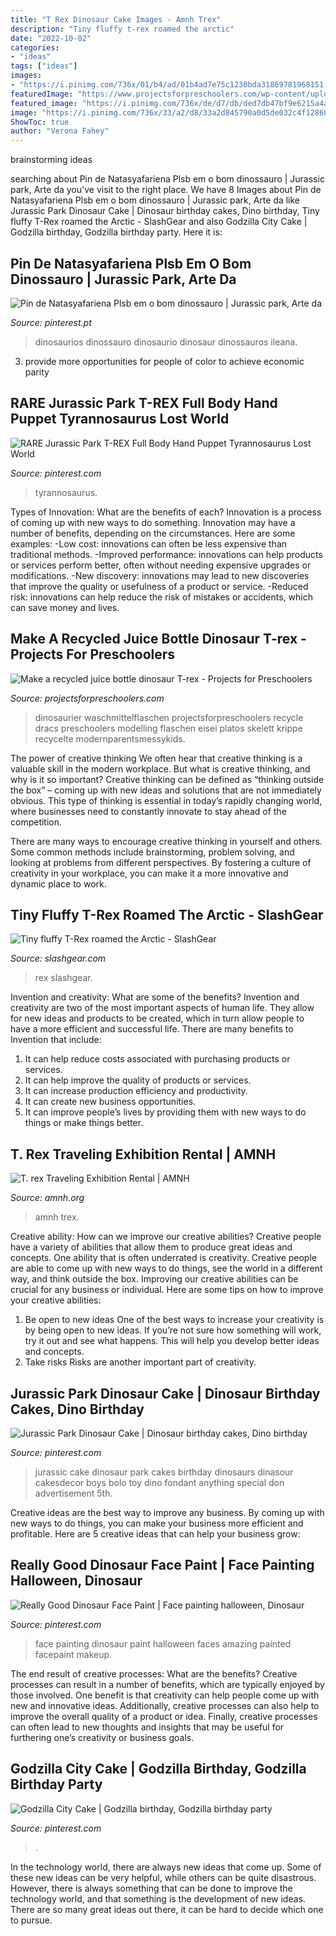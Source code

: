 ```yaml
---
title: "T Rex Dinosaur Cake Images - Amnh Trex"
description: "Tiny fluffy t-rex roamed the arctic"
date: "2022-10-02"
categories:
- "ideas"
tags: ["ideas"]
images:
- "https://i.pinimg.com/736x/01/b4/ad/01b4ad7e75c1230bda31869781968151.jpg"
featuredImage: "https://www.projectsforpreschoolers.com/wp-content/uploads/2011/08/juice-bottle-dinosaur-trex.jpg"
featured_image: "https://i.pinimg.com/736x/de/d7/db/ded7db47bf9e6215a4ae1f4066e69a25--scary-makeup-painted-faces.jpg"
image: "https://i.pinimg.com/736x/33/a2/d8/33a2d845790a0d5de032c4f12868dc53.jpg"
ShowToc: true
author: "Verona Fahey"
---
```


 brainstorming ideas 
	

		
searching about Pin de Natasyafariena Plsb em o bom dinossauro | Jurassic park, Arte da you've visit to the right place. We have 8 Images about Pin de Natasyafariena Plsb em o bom dinossauro | Jurassic park, Arte da like Jurassic Park Dinosaur Cake | Dinosaur birthday cakes, Dino birthday, Tiny fluffy T-Rex roamed the Arctic - SlashGear and also Godzilla City Cake | Godzilla birthday, Godzilla birthday party. Here it is:
		
    
## Pin De Natasyafariena Plsb Em O Bom Dinossauro | Jurassic Park, Arte Da

<img loading=lazy src="https://i.pinimg.com/736x/33/a2/d8/33a2d845790a0d5de032c4f12868dc53.jpg" onerror="this.onerror=null;this.src='https://tse1.mm.bing.net/th?id=OIP.mvR7qzEskwuGa8uTmwH6wAHaLE&amp;pid=15.1';" alt="Pin de Natasyafariena Plsb em o bom dinossauro | Jurassic park, Arte da">

_Source: pinterest.pt_

>dinosaurios dinossauro dinosaurio dinosaur dinossauros ileana. 

	

3. provide more opportunities for people of color to achieve economic parity

    
## RARE Jurassic Park T-REX Full Body Hand Puppet Tyrannosaurus Lost World

<img loading=lazy src="https://i.pinimg.com/736x/49/59/7d/49597d42c0734cdf76a869d7f1eed335--tyrannosaurus-hand-puppets.jpg" onerror="this.onerror=null;this.src='https://tse1.mm.bing.net/th?id=OIP.hZom0OZliie47V-KieyFPgHaGM&amp;pid=15.1';" alt="RARE Jurassic Park T-REX Full Body Hand Puppet Tyrannosaurus Lost World">

_Source: pinterest.com_

>tyrannosaurus. 

	

Types of Innovation: What are the benefits of each?
Innovation is a process of coming up with new ways to do something. Innovation may have a number of benefits, depending on the circumstances. Here are some examples: 
-Low cost: innovations can often be less expensive than traditional methods.
-Improved performance: innovations can help products or services perform better, often without needing expensive upgrades or modifications.
-New discovery: innovations may lead to new discoveries that improve the quality or usefulness of a product or service.
-Reduced risk: innovations can help reduce the risk of mistakes or accidents, which can save money and lives.

    
## Make A Recycled Juice Bottle Dinosaur T-rex - Projects For Preschoolers

<img loading=lazy src="https://www.projectsforpreschoolers.com/wp-content/uploads/2011/08/juice-bottle-dinosaur-trex.jpg" onerror="this.onerror=null;this.src='https://tse3.mm.bing.net/th?id=OIP.h-p4NMrj5Aq2OqW58T7nrwHaI9&amp;pid=15.1';" alt="Make a recycled juice bottle dinosaur T-rex - Projects for Preschoolers">

_Source: projectsforpreschoolers.com_

>dinosaurier waschmittelflaschen projectsforpreschoolers recycle dracs preschoolers modelling flaschen eisei platos skelett krippe recycelte modernparentsmessykids. 

	

The power of creative thinking
We often hear that creative thinking is a valuable skill in the modern workplace. But what is creative thinking, and why is it so important?
Creative thinking can be defined as “thinking outside the box” – coming up with new ideas and solutions that are not immediately obvious. This type of thinking is essential in today’s rapidly changing world, where businesses need to constantly innovate to stay ahead of the competition.

There are many ways to encourage creative thinking in yourself and others. Some common methods include brainstorming, problem solving, and looking at problems from different perspectives. By fostering a culture of creativity in your workplace, you can make it a more innovative and dynamic place to work.

    
## Tiny Fluffy T-Rex Roamed The Arctic - SlashGear

<img loading=lazy src="https://www.slashgear.com/wp-content/uploads/2014/03/t-rex.jpg" onerror="this.onerror=null;this.src='https://tse1.mm.bing.net/th?id=OIP.uNdGlVWqLD3_mXu77sg4ewHaFl&amp;pid=15.1';" alt="Tiny fluffy T-Rex roamed the Arctic - SlashGear">

_Source: slashgear.com_

>rex slashgear. 

	

Invention and creativity: What are some of the benefits?
Invention and creativity are two of the most important aspects of human life. They allow for new ideas and products to be created, which in turn allow people to have a more efficient and successful life. There are many benefits to Invention that include: 
1. It can help reduce costs associated with purchasing products or services. 
2. It can help improve the quality of products or services. 
3. It can increase production efficiency and productivity. 
4. It can create new business opportunities. 
5. It can improve people’s lives by providing them with new ways to do things or make things better.

    
## T. Rex Traveling Exhibition Rental | AMNH

<img loading=lazy src="https://www.amnh.org/var/ezflow_site/storage/images/media/amnh/images/global-business-development/gbd-hero-images/traveling-exhibitions/traveling-exhibition-trex-2460-1384/4250623-1-eng-US/traveling-exhibition-trex-2460-1384_wideexact_2460.jpg" onerror="this.onerror=null;this.src='https://tse2.mm.bing.net/th?id=OIP.rA5vqN9RVtvXhoeSV4mNcAHaEK&amp;pid=15.1';" alt="T. rex Traveling Exhibition Rental | AMNH">

_Source: amnh.org_

>amnh trex. 

	

Creative ability: How can we improve our creative abilities?
Creative people have a variety of abilities that allow them to produce great ideas and concepts. One ability that is often underrated is creativity. Creative people are able to come up with new ways to do things, see the world in a different way, and think outside the box. Improving our creative abilities can be crucial for any business or individual. Here are some tips on how to improve your creative abilities: 
1. Be open to new ideas
One of the best ways to increase your creativity is by being open to new ideas. If you’re not sure how something will work, try it out and see what happens. This will help you develop better ideas and concepts. 
2. Take risks
Risks are another important part of creativity.

    
## Jurassic Park Dinosaur Cake | Dinosaur Birthday Cakes, Dino Birthday

<img loading=lazy src="https://i.pinimg.com/736x/01/b4/ad/01b4ad7e75c1230bda31869781968151.jpg" onerror="this.onerror=null;this.src='https://tse3.mm.bing.net/th?id=OIP.Vk267w6wLmFbhS6Fa0e_DQHaJi&amp;pid=15.1';" alt="Jurassic Park Dinosaur Cake | Dinosaur birthday cakes, Dino birthday">

_Source: pinterest.com_

>jurassic cake dinosaur park cakes birthday dinosaurs dinasour cakesdecor boys bolo toy dino fondant anything special don advertisement 5th. 

	

Creative ideas are the best way to improve any business. By coming up with new ways to do things, you can make your business more efficient and profitable. Here are 5 creative ideas that can help your business grow: 

    
## Really Good Dinosaur Face Paint | Face Painting Halloween, Dinosaur

<img loading=lazy src="https://i.pinimg.com/736x/de/d7/db/ded7db47bf9e6215a4ae1f4066e69a25--scary-makeup-painted-faces.jpg" onerror="this.onerror=null;this.src='https://tse4.mm.bing.net/th?id=OIP.9QL4wmyM6zA_v0C4DqC5cgHaLT&amp;pid=15.1';" alt="Really Good Dinosaur Face Paint | Face painting halloween, Dinosaur">

_Source: pinterest.com_

>face painting dinosaur paint halloween faces amazing painted facepaint makeup. 

	

The end result of creative processes: What are the benefits?
Creative processes can result in a number of benefits, which are typically enjoyed by those involved. One benefit is that creativity can help people come up with new and innovative ideas. Additionally, creative processes can also help to improve the overall quality of a product or idea. Finally, creative processes can often lead to new thoughts and insights that may be useful for furthering one’s creativity or business goals.

    
## Godzilla City Cake | Godzilla Birthday, Godzilla Birthday Party

<img loading=lazy src="https://i.pinimg.com/736x/d1/28/37/d12837ead5b64c4ffc889764cba7ef58.jpg" onerror="this.onerror=null;this.src='https://tse2.mm.bing.net/th?id=OIP.I5XAMsQp5ffShDT9k6JrlQHaJK&amp;pid=15.1';" alt="Godzilla City Cake | Godzilla birthday, Godzilla birthday party">

_Source: pinterest.com_

>. 

	

In the technology world, there are always new ideas that come up. Some of these new ideas can be very helpful, while others can be quite disastrous. However, there is always something that can be done to improve the technology world, and that something is the development of new ideas. There are so many great ideas out there, it can be hard to decide which one to pursue.

